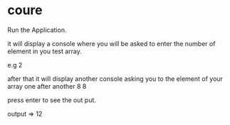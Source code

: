 # coure
 Run the Application.
 
 it will display a console where you will be asked to enter the number of element in you test array.
 
 e.g 2 
 
 after that it will display another console asking you to the element of your array one after another 
 8
 8
 
 press enter to see the out put.

output => 12
